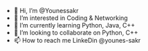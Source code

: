 - 👋 Hi, I’m @Younessakr
- 👀 I’m interested in Coding & Networking
- 🌱 I’m currently learning Python, Java, C++
- 💞️ I’m looking to collaborate on Python, C++
- 📫 How to reach me LinkeDin @younes-sakr


<!---
Younessakr/Younessakr is a ✨ special ✨ repository because its `README.md` (this file) appears on your GitHub profile.
You can click the Preview link to take a look at your changes.
--->
